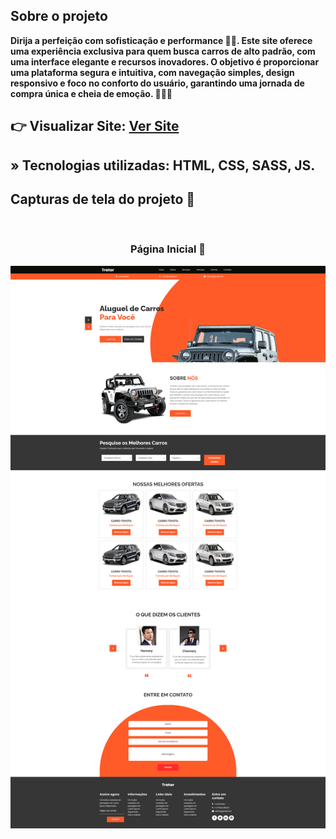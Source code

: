 <h2>Sobre o projeto</h2>

<p><b>Dirija a perfeição com sofisticação e performance 🚗💨. Este site oferece uma experiência exclusiva para quem busca carros de alto padrão, com uma interface elegante e recursos inovadores. O objetivo é proporcionar uma plataforma segura e intuitiva, com navegação simples, design responsivo e foco no conforto do usuário, garantindo uma jornada de compra única e cheia de emoção. 🚙✨🔑</b></p>

## 👉 Visualizar Site: <a href='#'>Ver Site</a>

## » Tecnologias utilizadas: HTML, CSS, SASS, JS.


<h2>Capturas de tela do projeto 📸</h2>
<br>
<h3 align='center'>Página Inicial 🏡</h3>

<div align='center'>
  <a href="#" target="_blank">
    <img src='./images/capa.png'/>
  </a>
</div>

